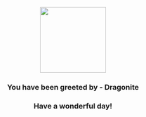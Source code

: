 <p align="center">
    <img src="https://raw.githubusercontent.com/PokeAPI/sprites/master/sprites/pokemon/149.png" width="150" height="150">
</p>
<h3 align="center">You have been greeted by - <b>Dragonite</b></h3>
<h3 align="center">Have a wonderful day!</h3>
